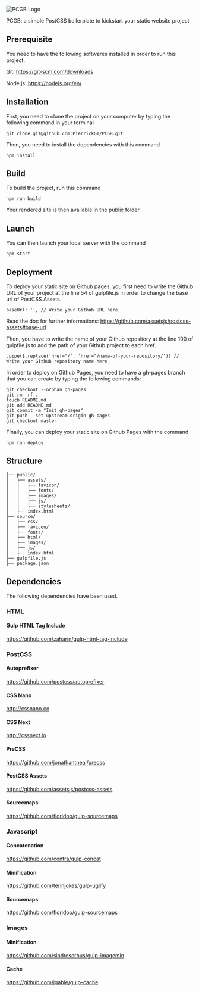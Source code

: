 ![PCGB Logo](https://cloud.githubusercontent.com/assets/2401738/16187424/8d73da1c-36d0-11e6-90ad-90a30bd35150.png)

PCGB: a simple PostCSS boilerplate to kickstart your static website project

## Prerequisite

You need to have the following softwares installed in order to run this project.

Git: https://git-scm.com/downloads

Node.js: https://nodejs.org/en/

## Installation

First, you need to clone the project on your computer by typing the following command in your terminal
```
git clone git@github.com:PierrickGT/PCGB.git
```
Then, you need to install the dependencies with this command
```
npm install
```
## Build

To build the project, run this command
```
npm run build
```
Your rendered site is then available in the public folder.

## Launch

You can then launch your local server with the command
```
npm start
```

## Deployment

To deploy your static site on Github pages, you first need to write the Github URL of your project at the line 54 of gulpfile.js in order to change the base url of PostCSS Assets.
```
baseUrl: '', // Write your Github URL here
```

Read the doc for further informations: https://github.com/assetsjs/postcss-assets#base-url

Then, you have to write the name of your Github repository at the line 100 of gulpfile.js  to add the path of your Github project to each href.
```
.pipe($.replace('href="/', 'href="/name-of-your-repository/')) // Write your Github repository name here
```

In order to deploy on Github Pages, you need to have a gh-pages branch that you can create by typing the following commands:
```
git checkout --orphan gh-pages
git rm -rf .
touch README.md
git add README.md
git commit -m "Init gh-pages"
git push --set-upstream origin gh-pages
git checkout master
```

Finally, you can deploy your static site on Github Pages with the command
```
npm run deploy
```
## Structure

```
├── public/
│   ├── assets/
│   │   ├── favicon/
│   │   ├── fonts/
│   │   ├── images/
│   │   ├── js/
│   │   ├── stylesheets/
│   ├── index.html
├── source/
│   ├── css/
│   ├── favicon/
│   ├── fonts/
│   ├── html/
│   ├── images/
│   ├── js/
│   ├── index.html
├── gulpfile.js
├── package.json
```

## Dependencies

The following dependencies have been used.

### HTML

#### Gulp HTML Tag Include
https://github.com/zaharin/gulp-html-tag-include

### PostCSS

#### Autoprefixer
https://github.com/postcss/autoprefixer

#### CSS Nano
http://cssnano.co

#### CSS Next
http://cssnext.io

#### PreCSS
https://github.com/jonathantneal/precss

#### PostCSS Assets
https://github.com/assetsjs/postcss-assets

#### Sourcemaps
https://github.com/floridoo/gulp-sourcemaps

### Javascript

#### Concatenation
https://github.com/contra/gulp-concat

#### Minification
https://github.com/terinjokes/gulp-uglify

#### Sourcemaps
https://github.com/floridoo/gulp-sourcemaps

### Images

#### Minification
https://github.com/sindresorhus/gulp-imagemin

#### Cache
https://github.com/jgable/gulp-cache
